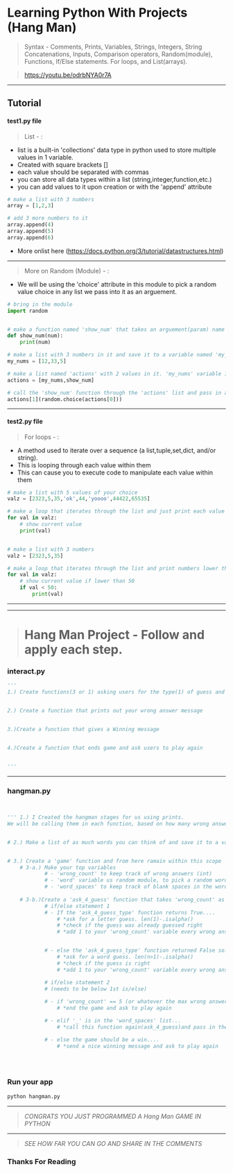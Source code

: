 # Learning Python With Projects (Hang Man) 
> Syntax - Comments, Prints, Variables, Strings, Integers, String Concatenations, Inputs, Comparison operators, Random(module), Functions, If/Else statements. For loops, and List(arrays).

> https://youtu.be/odrbNYA0r7A

___

## Tutorial
	    
#### test1.py file

> List - :
* list is a built-in 'collections' data type in python used to store multiple values in 1 variable.
* Created with square brackets []
* each value should be separated with commas
* you can store all data types within a list (string,integer,function,etc.)
* you can add values to it upon creation or with the 'append' attribute

```python
# make a list with 3 numbers
array = [1,2,3]

# add 3 more numbers to it
array.append(4)
array.append(5)
array.append(6)


```

* More onlist here (https://docs.python.org/3/tutorial/datastructures.html)
___

> More on Random (Module) - :	
* We will be using the 'choice' attribute in this module to pick a random value choice in any list we pass into it as an arguement.

```python
# bring in the module
import random


# make a function named 'show_num' that takes an arguement(param) name 'num' and in this function, print num
def show_num(num):
	print(num)

# make a list with 3 numbers in it and save it to a variable named 'my_nums'
my_nums = [12,33,5]

# make a list named 'actions' with 2 values in it. 'my_nums' variable 1st and the'show_num' function 2nd . Remember to add the functions name alone and not the parameters ().
actions = [my_nums,show_num]

# call the 'show_num' function through the 'actions' list and pass in a random choice from the 'my_nums' list but used actions to reference the 'my_nums' list
actions[1](random.choice(actions[0]))
```
___

#### test2.py file

> For loops - :
* A method used to iterate over a sequence (a list,tuple,set,dict, and/or string). 
* This is looping through each value within them
* This can cause you to execute code to manipulate each value within them



```python
# make a list with 5 values of your choice
valz = [2323,5,35,'ok',44,'yoooo',44422,65535]

# make a loop that iterates through the list and just print each value
for val in valz:
	# show current value
	print(val)


# make a list with 3 numbers
valz = [2323,5,35]

# make a loop that iterates through the list and print numbers lower than 50
for val in valz:
	# show current value if lower than 50
	if val < 50:
		print(val)

```
___


___

> # Hang Man Project - Follow and apply each step.
  

### interact.py
```python
'''
1.) Create functions(3 or 1) asking users for the type(1) of guess and a letter(2) or word(3) guess


2.) Create a function that prints out your wrong answer message


3.)Create a function that gives a Winning message


4.)Create a function that ends game and ask users to play again


'''

```

___

### hangman.py

```python 


''' 1.) I Created the hangman stages for us using prints. 
We will be calling them in each function, based on how many wrong answers there are.'''


# 2.) Make a list of as much words you can think of and save it to a variable


# 3.) Create a 'game' function and from here ramain within this scope
	# 3-a.) Make your top variables 
			# - 'wrong_count' to keep track of wrong answers (int)
			# - 'word' variable us random module, to pick a random word from the word list (str)
			# - 'word_spaces' to keep track of blank spaces in the word the user will need to guess right (list of str)
	
	# 3-b.)Create a 'ask_4_guess' function that takes 'wrong_count' as the arguement/param.
			# if/else statement 1
			# - If the 'ask_4_guess_type' function returns True....
				# *ask for a letter guess. len(1)-.isalpha()
				# *check if the guess was already guessed right
				# *add 1 to your 'wrong_count' variable every wrong answer


			# - else the 'ask_4_guess_type' function returned False so....
				# *ask for a word guess. len(n>1)-.isalpha()
				# *check if the guess is right
				# *add 1 to your 'wrong_count' variable every wrong answer

			# if/else statement 2 
			# (needs to be below 1st is/else)
			
			# - if 'wrong_count' == 5 (or whatever the max wrong answers number is that you use)...
				# *end the game and ask to play again

			# - elif '_' is in the 'word_spaces' list...
				# *call this function again(ask_4_guess)and pass in the 'wrong_count' variable to keep count.

			# - else the game should be a win....
				# *send a nice winning message and ask to play again





```


### Run your app
```bash
python hangman.py
```
___


> *CONGRATS YOU JUST PROGRAMMED A Hang Man GAME IN PYTHON*
---
> *SEE HOW FAR YOU CAN GO AND SHARE IN THE COMMENTS*


### Thanks For Reading 
